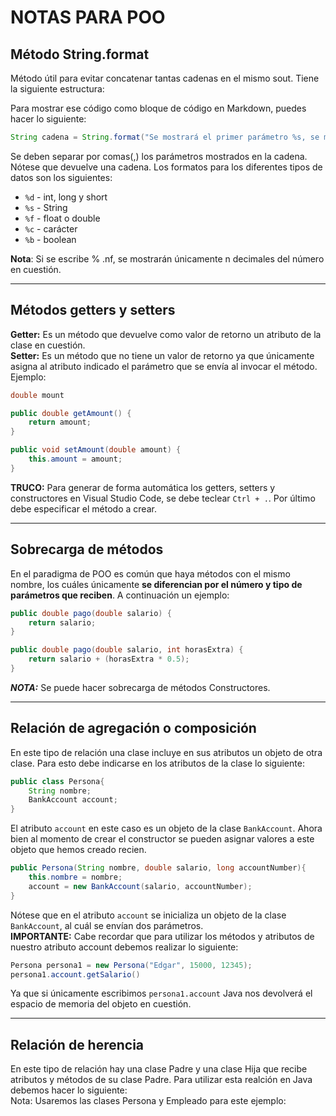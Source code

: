 # NOTAS PARA POO

## Método String.format
Método útil para evitar concatenar tantas cadenas en el mismo sout. Tiene la siguiente estructura:


Para mostrar ese código como bloque de código en Markdown, puedes hacer lo siguiente:

```java
String cadena = String.format("Se mostrará el primer parámetro %s, se mostrará el segundo parámetro %f", parametro1, parametro2);
```

Se deben separar por comas(,) los parámetros mostrados en la cadena.
Nótese que devuelve una cadena.
Los formatos para los diferentes tipos de datos son los siguientes:

- `%d` - int, long y short
- `%s` - String
- `%f` - float o double
- `%c` - carácter
- `%b` - boolean

**Nota**: Si se escribe % .nf, se mostrarán únicamente n decimales del número en cuestión.

---

## Métodos getters y setters
**Getter:** Es un método que devuelve como valor de retorno un atributo de la clase en cuestión.  
**Setter:** Es un método que no tiene un valor de retorno ya que únicamente asigna al atributo indicado el parámetro que se envía al invocar el método.  
Ejemplo:  
```java
double mount
```

```java
public double getAmount() {
    return amount;
}
```

```java
public void setAmount(double amount) {
    this.amount = amount;
}
```
**TRUCO:** Para generar de forma automática los getters, setters y constructores en Visual Studio Code, se debe teclear `Ctrl + .`. Por último debe especificar el método a crear.

---
## Sobrecarga de métodos
En el paradigma de POO es común que haya métodos con el mismo nombre, los cuáles únicamente **se diferencian por el número y tipo de parámetros que reciben**. A continuación un ejemplo:  

```java
public double pago(double salario) {
    return salario;
}
```

```java
public double pago(double salario, int horasExtra) {
    return salario + (horasExtra * 0.5);
}
```
***NOTA:*** Se puede hacer sobrecarga de métodos Constructores.

---

## Relación de agregación o composición 
En este tipo de relación una clase incluye en sus atributos un objeto de otra clase. 
Para esto debe indicarse en los atributos de la clase lo siguiente:

```java
public class Persona{
    String nombre;
    BankAccount account;
}
```
El atributo `account` en este caso es un objeto de la clase `BankAccount`. Ahora bien al momento de crear el constructor se pueden asignar valores a este objeto que hemos creado recien.

```java
public Persona(String nombre, double salario, long accountNumber){
    this.nombre = nombre;
    account = new BankAccount(salario, accountNumber);
}
```
Nótese que en el atributo `account` se inicializa un objeto de la clase `BankAccount`, al cuál se envían dos parámetros.  
**IMPORTANTE:** Cabe recordar que para utilizar los métodos y atributos de nuestro atributo account debemos realizar lo siguiente:
```java
Persona persona1 = new Persona("Edgar", 15000, 12345);
persona1.account.getSalario()
```
Ya que si únicamente escribimos `persona1.account` Java nos devolverá el espacio de memoria del objeto en cuestión.

---
## Relación de herencia
En este tipo de relación hay una clase Padre y una clase Hija que recibe atributos y métodos de su clase Padre. Para utilizar esta realción en Java debemos hacer lo siguiente:  
Nota: Usaremos las clases Persona y Empleado para este ejemplo:







